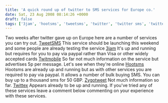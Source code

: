 ```yaml
---
title: 'A quick round up of twitter to SMS services for Europe co.'
date: Sat, 23 Aug 2008 08:14:26 +0000
draft: false
tags: ['3jam', 'hootsms', 'tweetsms', 'twitter', 'twitter sms', 'twittex']
---
```


Two weeks after twitter gave up on Europe here are a number of services you can try out. [TweetSMS](http://www.TweetSMS.com ) This service should be launching this weekend and some people are already testing the service [3jam](http://www.3jam.com) It's up and running but requires for you to pay via paypal rather than Visa or other widely accepted cards [Twitmobile](http://www.twitmobile.com) So far not much information on the service but advertises 5p per message. Let's see when they're online [Hootsms](www.HootSMS.com) Hootsms are already up and running but as with other services you are required to pay via paypal. It allows a number of bulk buying SMS. You can buy up to a thousand sms for 50 GBP. [Zygotweet](http://www.zygotweet.com) Not much information so far. [Twittex](https://twittex.com/) Appears already to be up and running. If you've tried any of these services leave a comment below commenting on your experience with these services.